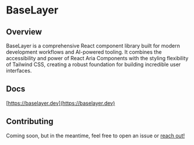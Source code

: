 # BaseLayer

## Overview

BaseLayer is a comprehensive React component library built for modern development workflows and AI-powered tooling. It combines the accessibility and power of React Aria Components with the styling flexibility of Tailwind CSS, creating a robust foundation for building incredible user interfaces.

## Docs

[https://baselayer.dev](https://baselayer.dev)

## Contributing

Coming soon, but in the meantime, feel free to open an issue or [reach out!](https://x.com/zwagnr)
